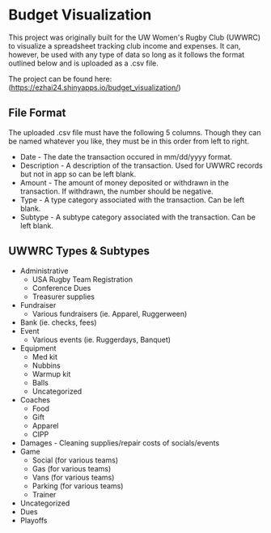 # Budget Visualization
This project was originally built for the UW Women's Rugby Club (UWWRC) to visualize a spreadsheet tracking club income and expenses. It can, however, be used with any type of data so long as it follows the format outlined below and is uploaded as a .csv file.

The project can be found here: (https://ezhai24.shinyapps.io/budget_visualization/)

## File Format
The uploaded .csv file must have the following 5 columns. Though they can be named whatever you like, they must be in this order from left to right.
* Date - The date the transaction occured in mm/dd/yyyy format.
* Description - A description of the transaction. Used for UWWRC records but not in app so can be left blank.
* Amount - The amount of money deposited or withdrawn in the transaction. If withdrawn, the number should be negative.
* Type - A type category associated with the transaction. Can be left blank.
* Subtype - A subtype category associated with the transaction. Can be left blank.

## UWWRC Types & Subtypes
* Administrative
  * USA Rugby Team Registration
  * Conference Dues
  * Treasurer supplies
* Fundraiser
  * Various fundraisers (ie. Apparel, Ruggerween)
* Bank (ie. checks, fees)
* Event
  * Various events (ie. Ruggerdays, Banquet)
* Equipment
  * Med kit
  * Nubbins
  * Warmup kit
  * Balls
  * Uncategorized
* Coaches
  * Food
  * Gift
  * Apparel
  * CIPP
* Damages - Cleaning supplies/repair costs of socials/events
* Game
  * Social (for various teams)
  * Gas (for various teams)
  * Vans (for various teams)
  * Parking (for various teams)
  * Trainer
* Uncategorized
* Dues
* Playoffs